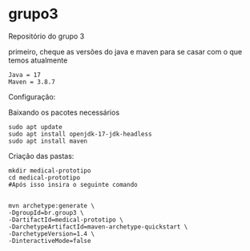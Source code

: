 # grupo3
Repositório do grupo 3


primeiro, cheque as versões do java e maven para se casar com o que temos atualmente

```
Java = 17
Maven = 3.8.7
```
Configuração:

Baixando os pacotes necessários
```
sudo apt update
sudo apt install openjdk-17-jdk-headless
sudo apt install maven
```

Criação das pastas:

```
mkdir medical-prototipo
cd medical-prototipo
#Após isso insira o seguinte comando


mvn archetype:generate \
-DgroupId=br.group3 \
-DartifactId=medical-prototipo \
-DarchetypeArtifactId=maven-archetype-quickstart \
-DarchetypeVersion=1.4 \
-DinteractiveMode=false


```








